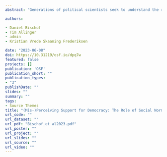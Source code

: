 ```yaml
---
abstract: "Generations of political scientists seek to understand the relationship between citizens' democratic values and democratic stability. The key premise of this research tradition is that democratic societies live on a 'social consensus' over a set of democratic values; a democratic norm. Yet, until today scholarship has neither carefully theorized the role of nor measured this social consensus. Building on research in social psychology, we conceptualize democratic norms as social norms: citizens may think that most people in democracies support its institutions (descriptive norm) and also that one ought to do so (injunctive norm). Based on this, we provide a theoretical framework and derive observable implications of which country- and individual-level characteristics structure social democratic norms. Using existing surveys and large-scale original survey experiments, we will then measure these democratic norms in up to 15 democracies. Our research has important implications for research on democracy showcasing the role social norms play to craft democratic support in our societies."

authors:

- Daniel Bischof
- Tim Allinger
- admin
- Kristian Vrede Skaaning Frederiksen

date: "2023-06-08"
doi: https://10.31219/osf.io/dpq7w
featured: false
projects: []
publication: 'OSF'
publication_short: ""
publication_types:
- "3"
publishDate: ""
slides: ""
summary: ""
tags:
- Source Themes
title: "(Mis-)Perceiving Support for Democracy: The Role of Social Norms for Democracies" 
url_code: ""
url_dataset: ""
url_pdf: "Bischof_et al2023.pdf"
url_poster: ""
url_project: ""
url_slides: ""
url_source: ""
url_video: ""
---
```


